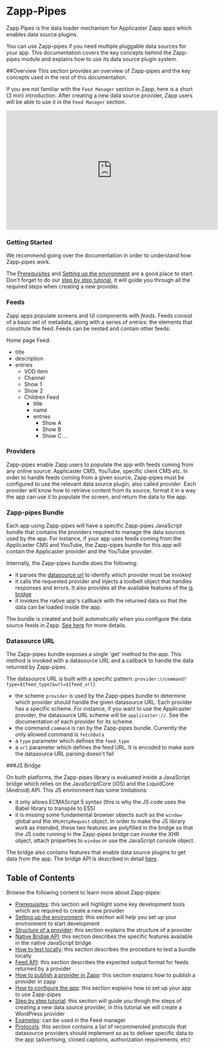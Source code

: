 
# Zapp-Pipes

Zapp Pipes is the data loader mechanism for Applicaster Zapp apps which enables data source plugins.

You can use Zapp-pipes if you need multiple pluggable data sources for your app. This documentation covers the key concepts behind the Zapp-pipes module and explains how to use its data source plugin system.

##Overview
This section provides an overview of Zapp-pipes and the key concepts used in the rest of this documentation.

If you are not familiar with the `Feed Manager` section in Zapp, here is a short (3 min) introduction. After creating a new data source provider, Zapp users will be able to use it in the `Feed Manager` section.

<iframe width="560" height="315" src="https://www.youtube.com/embed/j6irAyDhe9Y?rel=0" frameborder="0" allowfullscreen></iframe>

### Getting Started
We recommend going over the documentation in order to understand how Zapp-pipes work.

The [Prerequisites](/Zapp-Pipes/0.-Prerequisites.md) and [Setting up the environment](/Zapp-Pipes/1.-Set-up.md) are a good place to start. Don't forget to do our [step by step tutorial](/Zapp-Pipes/provider-stepbystep.md), it will guide you through all the required steps when creating a new provider.

### Feeds

Zapp apps populate screens and UI components with *feeds*. Feeds consist of a basic set of metadata, along with a series of *entries*: the elements that constitute the feed. Feeds can be nested and contain other feeds: 

Home page Feed: 
  * title
  * description
  * entries
    * VOD item
    * Channel
    * Show 1
    * Show 2
    * Children Feed
      * title
      * name
      * entries
        * Show A
        * Show B
        * Show C
        ...

### Providers
Zapp-pipes enable Zapp users to populate the app with feeds coming from any online source: Applicaster CMS, YouTube, specific client CMS etc.
In order to handle feeds coming from a given source, Zapp-pipes must be configured to use the relevant data source plugin, also called *provider*. Each provider will know how to retrieve content from its source, format it in a way the app can use it to populate the screen, and return the data to the app. 

### Zapp-pipes Bundle
Each app using Zapp-pipes will have a specific Zapp-pipes JavaScript bundle that contains the providers required to manage the data sources used by the app. For instance, if your app uses feeds coming from the Applicaster CMS and YouTube, the Zapp-pipes bundle for this app will contain the Applicaster provider and the YouTube provider.

Internally, the Zapp-pipes bundle does the following: 
- it parses the [datasource url](#datasource-url) to identify which provider must be invoked
- it calls the requested provider and injects a toolbelt object that handles responses and errors. It also provides all the available features of the [js bridge](#js-bridge)
- it invokes the native app's callback with the returned data so that the data can be loaded inside the app.

The bundle is created and built automatically when you configure the data source feeds in Zapp. [See here](/Zapp-Pipes/7.-Connect-to-Zapp.md) for more details.

### Datasource URL

The Zapp-pipes bundle exposes a single 'get' method to the app. This method is invoked with a datasource URL and a callback to handle the data returned by Zapp-pipes.

The datasource URL is built with a specific pattern: 
`provider://command?type=${feed_type}&url=${feed_url}`

* the scheme `provider` is used by the Zapp-pipes bundle to determine which provider should handle the given datasource URL. Each provider has a specific scheme. For instance, if you want to use the Applicaster provider, the datasource URL scheme will be `applicaster://`. See the documentation of each provider for its scheme.
* the command `command` is ran by the Zapp-pipes bundle. Currently the only allowed command is `fetchData`
* a `type` parameter which defines the `feed_type`
* a `url` parameter which defines the feed URL. It is encoded to make sure the datasource URL parsing doesn't fail

###JS Bridge

On both platforms, the Zapp-pipes library is evaluated inside a JavaScript bridge which relies on the JavaScriptCore (iOS) and the LiquidCore (Android) API. This JS environment has some limitations:
- it only allows ECMAScript 5 syntax (this is why the JS code uses the Babel library to transpile to ES5)
- it is missing some fundamental browser objects such as the `window` global and the `XMLHttpRequest` object. 
In order to make the JS library work as intended, these two features are polyfilled in the bridge so that the JS code running in the Zapp-pipes bridge can invoke the XHR object, attach properties to `window` or use the JavaScript console object.

The bridge also contains features that enable data source plugins to get data from the app. The bridge API is described in detail [here](/Zapp-Pipes/3.-Native-bridge-API.md).

## Table of Contents
Browse the following content to learn more about Zapp-pipes:
* [Prerequisites](/Zapp-Pipes/0.-Prerequisites.md): this section will highlight some key development tools which are required to create a new provider
* [Setting up the environment](/Zapp-Pipes/1.-Set-up.md): this section will help you set up your environment to start development
* [Structure of a provider](/Zapp-Pipes/2.-Provider-structure.md): this section explains the structure of a provider
* [Native Bridge API](/Zapp-Pipes/3.-Native-bridge-API.md): this section describes the specific features available in the native JavaScript bridge
* [How to test locally](/Zapp-Pipes/5.-Local-testing.md): this section describes the procedure to test a bundle locally
* [Feed API](/Zapp-Pipes/5.-Feed-API.md): this section describes the expected output format for feeds returned by a provider
* [How to publish a provider in Zapp](/Zapp-Pipes/6.-How-to-publish.md): this section explains how to publish a provider in zapp
* [How to configure the app](/Zapp-Pipes/7.-Connect-to-Zapp.md): this section explains how to set up your app to use Zapp-pipes
* [Step by step tutorial](/Zapp-Pipes/provider-stepbystep.md): this section will guide you throgh the steps of creating a new data source provider, in this tutorial we will create a WordPress provider
* [Examples](/Zapp-Pipes/8.-Examples.md): can be used in the Feed manager
* [Protocols](/Zapp-Pipes/11.-Protocols.md): this section contains a list of recommended protocols that datasource providers should implement so as to deliver specific data to the app (advertising, closed captions, authorization requirements, etc)
